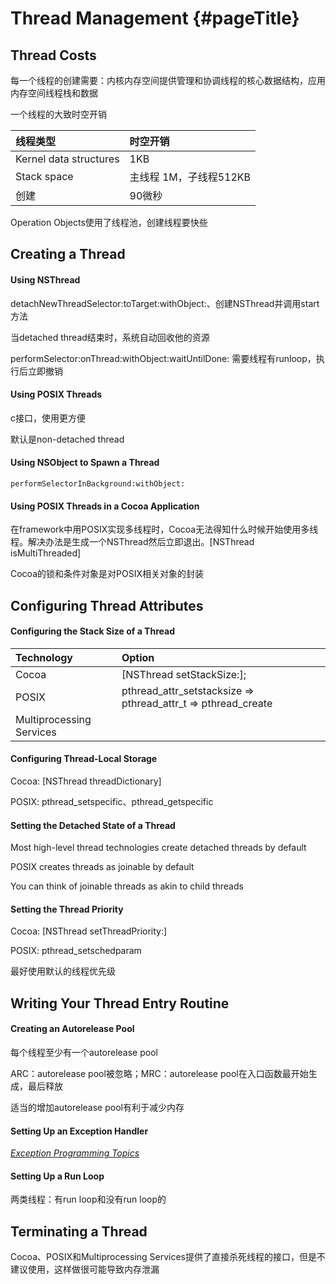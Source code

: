 # Thread Management {#pageTitle}

## Thread Costs

每一个线程的创建需要：内核内存空间提供管理和协调线程的核心数据结构，应用内存空间线程栈和数据

一个线程的大致时空开销

| 线程类型 | 时空开销 |
| :--- | :--- |
| Kernel data structures | 1KB |
| Stack space | 主线程 1M，子线程512KB |
| 创建 | 90微秒 |

Operation Objects使用了线程池，创建线程要快些

## Creating a Thread

#### Using NSThread

detachNewThreadSelector:toTarget:withObject:、创建NSThread并调用start方法

当detached thread结束时，系统自动回收他的资源

performSelector:onThread:withObject:waitUntilDone: 需要线程有runloop，执行后立即撤销

#### Using POSIX Threads

c接口，使用更方便

默认是non-detached thread

#### Using NSObject to Spawn a Thread

`performSelectorInBackground:withObject:`

#### Using POSIX Threads in a Cocoa Application

在framework中用POSIX实现多线程时，Cocoa无法得知什么时候开始使用多线程。解决办法是生成一个NSThread然后立即退出。\[NSThread isMultiThreaded\]

Cocoa的锁和条件对象是对POSIX相关对象的封装

## Configuring Thread Attributes

#### Configuring the Stack Size of a Thread

| Technology | Option |
| :--- | :--- |
| Cocoa | \[NSThread setStackSize:\]; |
| POSIX | pthread\_attr\_setstacksize =&gt; pthread\_attr\_t =&gt; pthread\_create |
| Multiprocessing Services |  |

#### Configuring Thread-Local Storage

Cocoa: \[NSThread threadDictionary\]

POSIX: pthread\_setspecific、pthread\_getspecific

#### Setting the Detached State of a Thread

Most high-level thread technologies create detached threads by default

POSIX creates threads as joinable by default

You can think of joinable threads as akin to child threads

#### Setting the Thread Priority

Cocoa: \[NSThread setThreadPriority:\]

POSIX: pthread\_setschedparam

最好使用默认的线程优先级

## Writing Your Thread Entry Routine

#### Creating an Autorelease Pool

每个线程至少有一个autorelease pool

ARC：autorelease pool被忽略；MRC：autorelease pool在入口函数最开始生成，最后释放

适当的增加autorelease pool有利于减少内存

#### Setting Up an Exception Handler

[_Exception Programming Topics_](https://developer.apple.com/library/content/documentation/Cocoa/Conceptual/Exceptions/Exceptions.html#//apple_ref/doc/uid/10000012i)

#### Setting Up a Run Loop

两类线程：有run loop和没有run loop的

## Terminating a Thread

 Cocoa、POSIX和Multiprocessing Services提供了直接杀死线程的接口，但是不建议使用，这样做很可能导致内存泄漏


